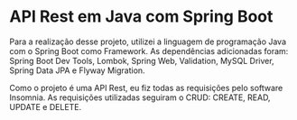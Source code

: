 # API Rest em Java com Spring Boot

Para a realização desse projeto, utilizei a linguagem de programação Java com o Spring Boot como Framework. 
As dependências adicionadas foram: Spring Boot Dev Tools, Lombok, Spring Web, Validation, MySQL Driver, Spring Data JPA e Flyway Migration.

Como o projeto é uma API Rest, eu fiz todas as requisições pelo software Insomnia. As requisições utilizadas seguiram o CRUD: CREATE, READ, UPDATE e DELETE.
